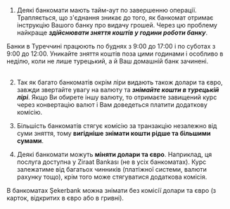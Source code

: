 

1. Деякі банкомати мають тайм-аут по завершенню операції. Трапляється, що з'єднання зникає до того, як банкомат отримає інструкцію Вашого банку про видачу грошей. Через цю проблему найкраще ***здійснювати зняття коштів у години роботи банку***.

<section>
Банки в Туреччині працюють по буднях з 9:00 до 17:00 і по суботах з 9:00 до 12:00. Уникайте зняття коштів поза цими годинами і особливо в неділю, коли не лише турецький, а й Ваш домашній банк зачинені.
</section>

</br>


2. Так як багато банкоматів окрім ліри видають також долари та євро, завжди звертайте увагу на валюту та ***знімайте кошти в турецькій лірі***. Якщо Ви обирете іншу валюту, то отримаєте завищений курс через конвертацію валют і Вам доведеться платити додаткову комісію.


3. Більшість банкоматів стягує комісію за транзакцію незалежно від суми зняття, тому **вигідніше знімати кошти рідше та більшими сумами**.


4. Деякі банкомати можуть **міняти долари та євро**. Наприклад, ця послуга доступна у Ziraat Bankası (не в усіх банкоматах). Курс залежатиме від багатьох чинників (платіжної системи, валюти рахунку тощо), крім того може стягуватися додаткова комісія.


<section type="tip">

В банкоматах Şekerbank можна знімати без комісії долари та євро (з карток, відкритих в євро або в гривні).

</section>
